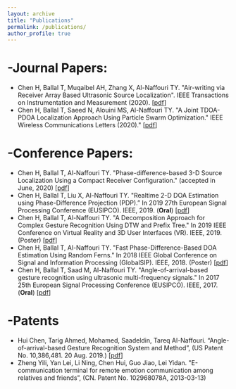 ```yaml
---
layout: archive
title: "Publications"
permalink: /publications/
author_profile: true
---
```


-Journal Papers:
======
* Chen H, Ballal T, Muqaibel AH, Zhang X, Al-Naffouri TY. "Air-writing via Receiver Array Based Ultrasonic Source Localization". IEEE Transactions on Instrumentation and Measurement (2020). \[[pdf](https://www.researchgate.net/publication/342444512_Phase-difference-based_3-D_Source_Localization_Using_a_Compact_Receiver_Configuration)\]
* Chen H, Ballal T, Saeed N, Alouini MS, Al-Naffouri TY. "A Joint TDOA-PDOA Localization Approach Using
Particle Swarm Optimization." IEEE Wireless Communications Letters (2020)." \[[pdf](https://ieeexplore.ieee.org/iel7/5962382/6065724/09062333.pdf)\]

-Conference Papers:
======
* Chen H, Ballal T, Al-Naffouri TY. "Phase-difference-based 3-D Source Localization Using a Compact Receiver Configuration." (accepted in June, 2020) \[[pdf](https://www.researchgate.net/publication/342444512_Phase-difference-based_3-D_Source_Localization_Using_a_Compact_Receiver_Configuration)\]
* Chen H, Ballal T, Liu X, Al-Naffouri TY. "Realtime 2-D DOA Estimation using Phase-Difference Projection (PDP).” In 2019 27th European Signal Processing Conference (EUSIPCO). IEEE, 2019. (**Oral**) \[[pdf](https://ieeexplore.ieee.org/stamp/stamp.jsp?arnumber=8902804&tag=1)\]
* Chen H, Ballal T, Al-Naffouri TY. "A Decomposition Approach for Complex Gesture Recognition Using DTW and Prefix Tree." In 2019 IEEE Conference on Virtual Reality and 3D User Interfaces (VR). IEEE, 2019. (Poster) \[[pdf](https://ieeexplore.ieee.org/stamp/stamp.jsp?tp=&arnumber=8797868)\]
* Chen H, Ballal T, Al-Naffouri TY. "Fast Phase-Difference-Based DOA Estimation Using Random Ferns." In 2018 IEEE Global Conference on Signal and Information Processing (GlobalSIP). IEEE, 2018. (Poster) \[[pdf](https://ieeexplore.ieee.org/stamp/stamp.jsp?arnumber=8646676)\]
* Chen H, Ballal T, Saad M, Al-Naffouri TY. "Angle-of-arrival-based gesture recognition using ultrasonic multi-frequency signals." In 2017 25th European Signal Processing Conference (EUSIPCO). IEEE, 2017. (**Oral**) \[[pdf](https://ieeexplore.ieee.org/stamp/stamp.jsp?arnumber=8081160)\]


-Patents
======
* Hui Chen, Tarig Ahmed, Mohamed, Saadeldin, Tareq Al-Naffouri. “Angle-of-arrival-based Gesture Recognition System and Method”, (US Patent No. 10,386,481. 20 Aug. 2019.) \[[pdf](https://patentimages.storage.googleapis.com/29/ed/66/3c72c30f788e26/US10386481.pdf)\]
* Zheng Yili, Yan Lei, Li Ning, Chen Hui, Guo Jiao, Lei Yidan. "E-communication terminal for remote emotion communication among relatives and friends”, (CN. Patent No. 102968078A, 2013-03-13)
